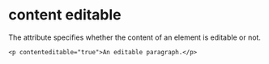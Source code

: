 # content editable

The attribute specifies whether the content of an element is editable or not.

```htmk
<p contenteditable="true">An editable paragraph.</p>
```
